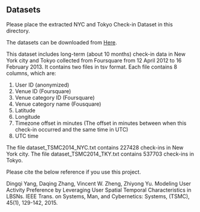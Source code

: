 ## Datasets

Please place the extracted NYC and Tokyo Check-in Dataset in this directory.

The datasets can be downloaded from [Here](https://sites.google.com/site/yangdingqi/home/foursquare-dataset).


This dataset includes long-term (about 10 months) check-in data in New York city and Tokyo collected from Foursquare from 12 April 2012 to 16 February 2013.
It contains two files in tsv format. Each file contains 8 columns, which are:

1. User ID (anonymized)
2. Venue ID (Foursquare)
3. Venue category ID (Foursquare)
4. Venue category name (Fousquare)
5. Latitude
6. Longitude
7. Timezone offset in minutes (The offset in minutes between when this check-in occurred and the same time in UTC)
8. UTC time

The file dataset_TSMC2014_NYC.txt contains 227428 check-ins in New York city.
The file dataset_TSMC2014_TKY.txt contains 537703 check-ins in Tokyo. 

Please cite the below reference if you use this project.

Dingqi Yang, Daqing Zhang, Vincent W. Zheng, Zhiyong Yu. Modeling User Activity Preference by Leveraging User Spatial Temporal Characteristics in LBSNs. IEEE Trans. on Systems, Man, and Cybernetics: Systems, (TSMC), 45(1), 129-142, 2015.